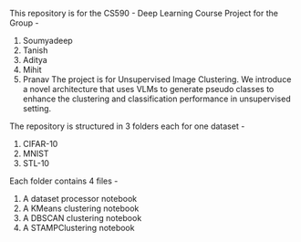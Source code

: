 This repository is for the CS590 - Deep Learning Course Project for the Group - 
  1. Soumyadeep
  2. Tanish
  3. Aditya
  4. Mihit
  5. Pranav
The project is for Unsupervised Image Clustering. We introduce a novel architecture that uses VLMs to generate pseudo classes to enhance the clustering and classification performance in unsupervised setting.

The repository is structured in 3 folders each for one dataset - 
  1. CIFAR-10
  2. MNIST
  3. STL-10

Each folder contains 4 files - 
  1. A dataset processor notebook
  2. A KMeans clustering notebook
  3. A DBSCAN clustering notebook
  4. A STAMPClustering notebook
